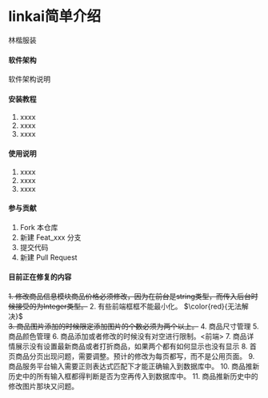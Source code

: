 # linkai简单介绍
林楷服装

#### 软件架构
软件架构说明


#### 安装教程

1.  xxxx
2.  xxxx
3.  xxxx

#### 使用说明

1.  xxxx
2.  xxxx
3.  xxxx

#### 参与贡献

1.  Fork 本仓库
2.  新建 Feat_xxx 分支
3.  提交代码
4.  新建 Pull Request

#### 目前正在修复的内容
 ~~1. 修改商品信息模块商品价格必须修改，因为在前台是string类型，而传入后台时候接受的为Integer类型。~~
 2. 有些前端框框不能最小化。 $\color{red}{无法解决}$<br>
 ~~3. 商品图片添加的时候限定添加图片的个数必须为两个以上。~~
 4. 商品尺寸管理
 5. 商品颜色管理
 6. 商品添加或者修改的时候没有对空进行限制。<前端>
 7. 商品详情展示没有设置最新商品或者打折商品，如果两个都有如何显示也没有显示
 8. 首页商品分页出现问题，需要调整。预计的修改为每页都写，而不是公用页面。
 9. 商品服务平台输入需要正则表达式匹配下才能正确输入到数据库中。
 10. 商品推新历史中的所有输入框都得判断是否为空再传入到数据库中。
 11. 商品推新历史中的修改图片那块又问题。